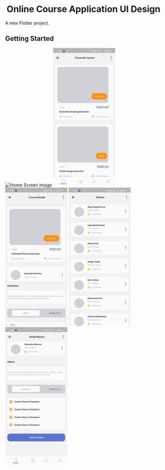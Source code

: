 <h1 align='center'>Online Course Application UI Design</h1>
A new Flutter project.

## Getting Started

<p align='left'>
<img src="screenshots/HomeScreen.jpeg" alt='Home Screen image' width='200' />
<img src="screenshots/FavouriteCourses.jpeg" alt='Home Screen image' width='200' />
<br>
<img src="screenshots/CourseDetail.jpeg" alt='Home Screen image' width='200' />
<img src="screenshots/MentorScreen.jpeg" alt='Home Screen image' width='200' />
<br>
<img src="screenshots/MentorDetails.jpeg" alt='Home Screen image' width='200' />
  </p>